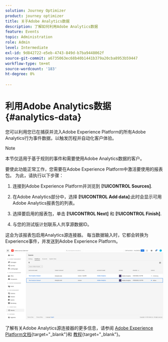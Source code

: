 ```yaml
---
solution: Journey Optimizer
product: journey optimizer
title: 关于Adobe Analytics数据
description: 了解如何利用Adobe Analytics数据
feature: Events
topic: Administration
role: Admin
level: Intermediate
exl-id: 9d842722-e5eb-4743-849d-b7ba9448062f
source-git-commit: a6735063ec68b40b1441b379a20cba8953b59447
workflow-type: tm+mt
source-wordcount: '183'
ht-degree: 0%

---
```


# 利用Adobe Analytics数据{#analytics-data}

您可以利用您已在捕获并流入Adobe Experience Platform的所有Adobe Analytics行为事件数据，以触发历程并自动化客户体验。

>[!NOTE]
>
>本节仅适用于基于规则的事件和需要使用Adobe Analytics数据的客户。

要使此功能正常工作，您需要在Adobe Experience Platform中激活要使用的报表包。 为此，请执行以下步骤：

1. 连接到Adobe Experience Platform并浏览到 **[!UICONTROL Sources]**.
1. 在Adobe Analytics部分中，选择 **[!UICONTROL Add data]**:此时会显示可用Adobe Analytics报表包的列表。

1. 选择要启用的报表包，单击 **[!UICONTROL Next]** 和 **[!UICONTROL Finish]**.

1. 与您的测试版计划联系人共享源数据ID。

这会为该报表包启用Analytics源连接器。 每当数据输入时，它都会转换为Experience事件，并发送到Adobe Experience Platform。

![](assets/jo-event9.png)

了解有关Adobe Analytics源连接器的更多信息，请参阅  [Adobe Experience Platform文档](https://experienceleague.adobe.com/docs/experience-platform/sources/connectors/adobe-applications/analytics.html){target=&quot;_blank&quot;}和 [教程](https://experienceleague.adobe.com/docs/experience-platform/sources/ui-tutorials/create/adobe-applications/analytics.html){target=&quot;_blank&quot;}。
